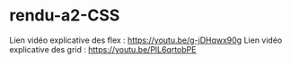 # rendu-a2-CSS

Lien vidéo explicative des flex : https://youtu.be/g-jDHqwx90g
Lien vidéo explicative des grid : https://youtu.be/PlL6qrtobPE
